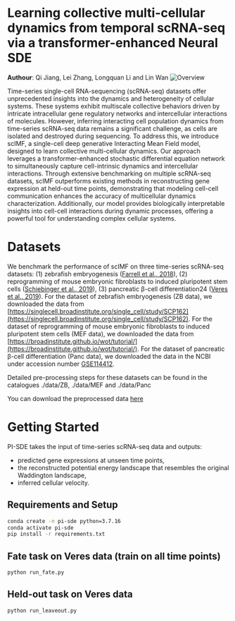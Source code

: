 # Learning collective multi-cellular dynamics from temporal scRNA-seq via a transformer-enhanced Neural SDE

**Authour**: Qi Jiang, Lei Zhang, Longquan Li and Lin Wan
![Overview](./assets/Overview.jpg)

Time-series single-cell RNA-sequencing (scRNA-seq) datasets offer unprecedented insights into the dynamics and heterogeneity of cellular systems. These systems exhibit multiscale collective behaviors driven by intricate intracellular gene regulatory networks and intercellular interactions of molecules. However, inferring interacting cell population dynamics from time-series scRNA-seq data remains a significant challenge, as cells are isolated and destroyed during sequencing. To address this, we introduce scIMF, a single-cell deep generative Interacting Mean Field model, designed to learn collective multi-cellular dynamics. Our approach leverages a transformer-enhanced stochastic differential equation network to simultaneously capture cell-intrinsic dynamics and intercellular interactions. Through extensive benchmarking on multiple scRNA-seq datasets, scIMF outperforms existing methods in reconstructing gene expression at held-out time points, demonstrating that modeling cell-cell communication enhances the accuracy of multicellular dynamics characterization. Additionally, our model provides biologically interpretable insights into cell-cell interactions during dynamic processes, offering a powerful tool for understanding complex cellular systems.


# Datasets
We benchmark the performance of scIMF on three time-series scRNA-seq datasets: 
(1) zebrafish embryogenesis ([Farrell et al., 2018](https://www.science.org/doi/10.1126/science.aar3131)), 
(2) reprogramming of mouse embryonic fibroblasts to induced pluripotent stem cells ([Schiebinger et al., 2019](https://www.cell.com/cell/fulltext/S0092-8674(19)30039-X)), 
(3) pancreatic β-cell differentiation24 ([Veres et al., 2019](https://www.nature.com/articles/s41586-019-1168-5)).
For the dataset of zebrafish embryogenesis (ZB data), we downloaded the data from [https://singlecell.broadinstitute.org/single_cell/study/SCP162](https://singlecell.broadinstitute.org/single_cell/study/SCP162). 
For the dataset of reprogramming of mouse embryonic fibroblasts to induced pluripotent stem cells (MEF data), we downloaded the data from [https://broadinstitute.github.io/wot/tutorial/](https://broadinstitute.github.io/wot/tutorial/).
For the dataset of pancreatic β-cell differentiation (Panc data), we downloaded the data in the NCBI under accession number [GSE114412](https://www.ncbi.nlm.nih.gov/geo/query/acc.cgi?acc=GSE114412).

Detailed pre-processing steps for these datasets can be found in the catalogues ./data/ZB, ./data/MEF and ./data/Panc

You can download the preprocessed data [here](https://drive.google.com/drive/folders/1WdB9G0c_b0R6Whk_U4iJVTq2KejfYQJS?usp=share_link)

# Getting Started
PI-SDE takes the input of time-series scRNA-seq data and outputs:
- predicted gene expressions at unseen time points,
- the reconstructed potential energy landscape that resembles the original Waddington landscape,
- inferred cellular velocity.

## Requirements and Setup

```bash
conda create -n pi-sde python=3.7.16
conda activate pi-sde 
pip install -r requirements.txt
```


## Fate task on Veres data (train on all time points)

```bash
python run_fate.py
```

## Held-out task on Veres data

```bash
python run_leaveout.py
```
